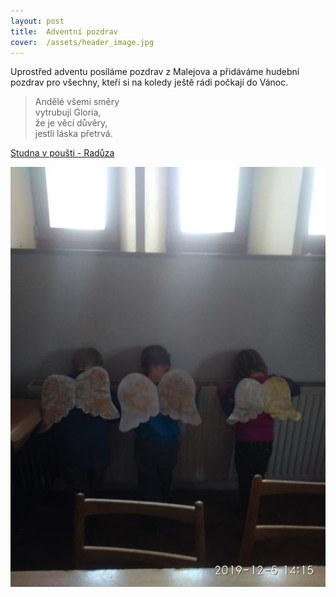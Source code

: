 ```yaml
---
layout: post
title:  Adventní pozdrav
cover:  /assets/header_image.jpg
---
```


Uprostřed adventu posíláme pozdrav z Malejova a přidáváme hudební pozdrav pro všechny, kteří si na koledy ještě rádi počkají do Vánoc.

> Andělé všemi směry  
> vytrubují Gloria,  
> že je věcí důvěry,  
> jestli láska přetrvá.

[Studna v poušti - Radůza](https://www.youtube.com/watch?v=wsThmq4T0Jw&list=OLAK5uy_lCjzo0ZuGcTtGde--sSZ7qX9sms9KCdSc&index=1)

![Děti s andělskými křídly z papíru](/assets/article_images/andelska_kridla.jpg)

